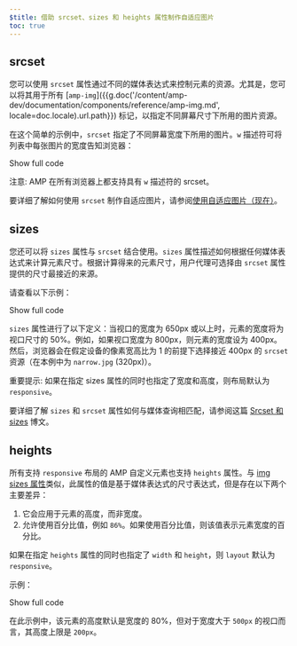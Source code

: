 ```yaml
---
$title: 借助 srcset、sizes 和 heights 属性制作自适应图片
toc: true
---
```



## srcset

您可以使用 `srcset` 属性通过不同的媒体表达式来控制元素的资源。尤其是，您可以将其用于所有 [`amp-img`]({{g.doc('/content/amp-dev/documentation/components/reference/amp-img.md', locale=doc.locale).url.path}}) 标记，以指定不同屏幕尺寸下所用的图片资源。

在这个简单的示例中，`srcset` 指定了不同屏幕宽度下所用的图片。`w` 描述符可将列表中每张图片的宽度告知浏览器：

<!--embedded amp-img example using srcset -->
<div>
<amp-iframe height="231"
            layout="fixed-height"
            sandbox="allow-scripts allow-forms allow-same-origin"
            resizable
            src="https://ampproject-b5f4c.firebaseapp.com/examples/ampimg.srcset.embed.html">
  <div overflow tabindex="0" role="button" aria-label="Show more">Show full code</div>
  <div placeholder></div>
</amp-iframe>
</div>

注意: AMP 在所有浏览器上都支持具有 `w` 描述符的 srcset。

要详细了解如何使用 `srcset` 制作自适应图片，请参阅[使用自适应图片（现在）](http://alistapart.com/article/using-responsive-images-now)。

## sizes

您还可以将 `sizes` 属性与 `srcset` 结合使用。`sizes` 属性描述如何根据任何媒体表达式来计算元素尺寸。根据计算得来的元素尺寸，用户代理可选择由 `srcset` 属性提供的尺寸最接近的来源。

请查看以下示例：

<!--embedded amp-img example using sizes -->
<div>
<amp-iframe height="231"
            layout="fixed-height"
            sandbox="allow-scripts allow-forms allow-same-origin"
            resizable
            src="https://ampproject-b5f4c.firebaseapp.com/examples/ampimg.sizes.embed.html">
  <div overflow tabindex="0" role="button" aria-label="Show more">Show full code</div>
  <div placeholder></div>
</amp-iframe>
</div>


`sizes` 属性进行了以下定义：当视口的宽度为 650px 或以上时，元素的宽度将为视口尺寸的 50%。例如，如果视口宽度为 800px，则元素的宽度设为 400px。然后，浏览器会在假定设备的像素宽高比为 1 的前提下选择接近 400px 的 `srcset` 资源（在本例中为 `narrow.jpg` (320px)）。

重要提示: 如果在指定 sizes 属性的同时也指定了宽度和高度，则布局默认为 `responsive`。

要详细了解 `sizes` 和 `srcset` 属性如何与媒体查询相匹配，请参阅这篇 [Srcset 和 sizes](https://ericportis.com/posts/2014/srcset-sizes/) 博文。

## heights

所有支持 `responsive` 布局的 AMP 自定义元素也支持 `heights` 属性。与 [img sizes 属性](https://developer.mozilla.org/en-US/docs/Web/HTML/Element/img)类似，此属性的值是基于媒体表达式的尺寸表达式，但是存在以下两个主要差异：

1. 它会应用于元素的高度，而非宽度。
2. 允许使用百分比值，例如 `86%`。如果使用百分比值，则该值表示元素宽度的百分比。

如果在指定 `heights` 属性的同时也指定了 `width` 和 `height`，则 `layout` 默认为 `responsive`。

示例：

<!--embedded amp-img example using heights -->
<div>
<amp-iframe height="193"
            layout="fixed-height"
            sandbox="allow-scripts allow-forms allow-same-origin"
            resizable
            src="https://ampproject-b5f4c.firebaseapp.com/examples/ampimg.heights.embed.html">
  <div overflow tabindex="0" role="button" aria-label="Show more">Show full code</div>
  <div placeholder></div>
</amp-iframe>
</div>

在此示例中，该元素的高度默认是宽度的 80%，但对于宽度大于 `500px` 的视口而言，其高度上限是 `200px`。
